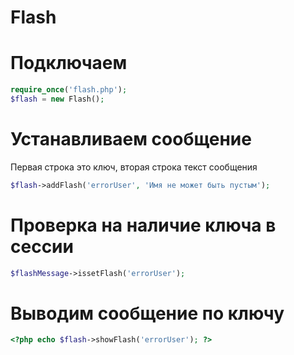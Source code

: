 # Flash

# Подключаем

```php
require_once('flash.php');
$flash = new Flash();
```
# Устанавливаем сообщение
Первая строка это ключ, вторая строка текст сообщения
```php
$flash->addFlash('errorUser', 'Имя не может быть пустым');
``` 
# Проверка на наличие ключа в сессии
```php
$flashMessage->issetFlash('errorUser');
```
# Выводим сообщение по ключу
```php
<?php echo $flash->showFlash('errorUser'); ?>
```
